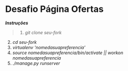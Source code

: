 # Desafio Página Ofertas


***Instruções***


>1. *git clone seu-fork*
2. *cd seu-fork*
3. *virtualenv 'nomedasuapreferencia'*
4. *source nomedasuapreferencia/bin/activate || workon nomedasuapreferencia*
5. *./manage.py runserver*
